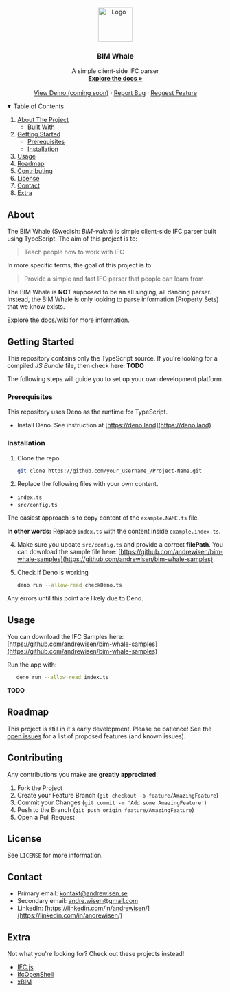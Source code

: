 <br />
<p align="center">
  <a href="https://github.com/andrewisen/bim-whale">
    <img src="https://bimvalen.se/assets/img/logos/logo-500x500-alt.png" alt="Logo" width="80" height="80">
  </a>

  <h3 align="center">BIM Whale</h3>

  <p align="center">
    A simple client-side IFC parser 
    <br />
    <a href="http://github.bimvalen.se/docs/"><strong>Explore the docs »</strong></a>
    <br />
    <br />
    <a href="https://github.com/andrewisen/bim-whale">View Demo (coming soon)</a>
    ·
    <a href="https://github.com/andrewisen/bim-whale/issues">Report Bug</a>
    ·
    <a href="https://github.com/andrewisen/bim-whale/issues">Request Feature</a>
  </p>
</p>

<!-- TABLE OF CONTENTS -->
<details open="open">
  <summary>Table of Contents</summary>
  <ol>
    <li>
      <a href="#about-the-project">About The Project</a>
      <ul>
        <li><a href="#built-with">Built With</a></li>
      </ul>
    </li>
    <li>
      <a href="#getting-started">Getting Started</a>
      <ul>
        <li><a href="#prerequisites">Prerequisites</a></li>
        <li><a href="#installation">Installation</a></li>
      </ul>
    </li>
    <li><a href="#usage">Usage</a></li>
    <li><a href="#roadmap">Roadmap</a></li>
    <li><a href="#contributing">Contributing</a></li>
    <li><a href="#license">License</a></li>
    <li><a href="#contact">Contact</a></li>
    <li><a href="#extra">Extra</a></li>
  </ol>
</details>

<!-- ABOUT THE PROJECT -->

## About

The BIM Whale (Swedish: _BIM-valen_) is simple client-side IFC parser built using TypeScript.
The aim of this project is to:

> Teach people how to work with IFC

In more specific terms, the goal of this project is to:

> Provide a simple and fast IFC parser that people can learn from

The BIM Whale is **NOT** supposed to be an all singing, all dancing parser.
Instead, the BIM Whale is only looking to parse information (Property Sets) that we know exists.

Explore the [docs/wiki](http://github.bimvalen.se/docs/) for more information.

<!-- GETTING STARTED -->

## Getting Started

This repository contains only the TypeScript source.
If you're looking for a compiled _JS Bundle_ file, then check here: **TODO**

The following steps will guide you to set up your own development platform.

### Prerequisites

This repository uses Deno as the runtime for TypeScript.

-   Install Deno. See instruction at [https://deno.land](https://deno.land)

### Installation

1. Clone the repo

    ```sh
    git clone https://github.com/your_username_/Project-Name.git
    ```

2. Replace the following files with your own content.

-   `index.ts`
-   `src/config.ts`

The easiest approach is to copy content of the `example.NAME.ts` file.

**In other words:**
Replace `index.ts` with the content inside `example.index.ts`.

4. Make sure you update `src/config.ts` and provide a correct **filePath**.
   You can download the sample file here: [https://github.com/andrewisen/bim-whale-samples](https://github.com/andrewisen/bim-whale-samples)
5. Check if Deno is working

    ```sh
    deno run --allow-read checkDeno.ts
    ```

Any errors until this point are likely due to Deno.

<!-- USAGE EXAMPLES -->

## Usage

You can download the IFC Samples here: [https://github.com/andrewisen/bim-whale-samples](https://github.com/andrewisen/bim-whale-samples)

Run the app with:

```sh
   deno run --allow-read index.ts
```

**TODO**

<!-- ROADMAP -->

## Roadmap

This project is still in it's early development. Please be patience!
See the [open issues](/issues) for a list of proposed features (and known issues).

<!-- CONTRIBUTING -->

## Contributing

Any contributions you make are **greatly appreciated**.

1. Fork the Project
2. Create your Feature Branch (`git checkout -b feature/AmazingFeature`)
3. Commit your Changes (`git commit -m 'Add some AmazingFeature'`)
4. Push to the Branch (`git push origin feature/AmazingFeature`)
5. Open a Pull Request

<!-- LICENSE -->

## License

See `LICENSE` for more information.

<!-- CONTACT -->

## Contact

-   Primary email: [kontakt@andrewisen.se](mailto:kontakt@andrewisen.se)
-   Secondary email: [andre.wisen@gmail.com](mailto:andre.wisen@gmail.com])
-   LinkedIn: [https://linkedin.com/in/andrewisen/](https://linkedin.com/in/andrewisen/)

<!-- ACKNOWLEDGEMENTS -->

## Extra

Not what you're looking for?
Check out these projects instead!

-   [IFC.js](https://github.com/agviegas/IFC.js)
-   [IfcOpenShell](https://github.com/IfcOpenShell/IfcOpenShell)
-   [xBIM](https://github.com/xBimTeam)
